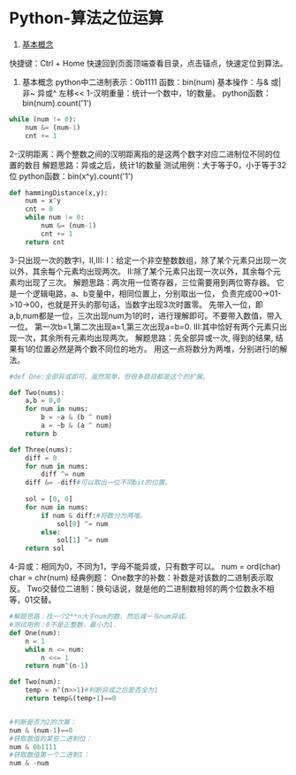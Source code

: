 # Python-算法之位运算

1. <a href="#基本概念">基本概念</a>

快捷键：Ctrl + Home 快速回到页面顶端查看目录，点击锚点，快速定位到算法。

1. 基本概念
python中二进制表示：0b1111
函数：bin(num)
基本操作：与&    或|    非~     异或^    左移<<
1-汉明重量：统计一个数中，1的数量。
python函数：bin(num).count('1')
```python
while (num != 0):
    num &= (num-1)
    cnt += 1
```

2-汉明距离：两个整数之间的汉明距离指的是这两个数字对应二进制位不同的位置的数目
解题思路：异或之后，统计1的数量
测试用例：大于等于0，小于等于32位
python函数：bin(x^y).count('1')
```python
def hammingDistance(x,y):
    num = x^y
    cnt = 0
    while num != 0:
        num &= (num-1)
        cnt += 1
    return cnt

```
3-只出现一次的数字I，II,III:
I：给定一个非空整数数组，除了某个元素只出现一次以外，其余每个元素均出现两次。
II:除了某个元素只出现一次以外，其余每个元素均出现了三次。
解题思路：两次用一位寄存器，三位需要用到两位寄存器。
它是一个逻辑电路，a、b变量中，相同位置上，分别取出一位，
负责完成00->01->10->00，也就是开头的那句话，当数字出现3次时置零。
先带入一位，即a,b,num都是一位，三次出现num为1的时，进行理解即可。不要带入数值，带入一位。
第一次b=1,第二次出现a=1,第三次出现a=b=0.
III:其中恰好有两个元素只出现一次，其余所有元素均出现两次。
解题思路：先全部异或一次, 得到的结果, 结果有1的位置必然是两个数不同位的地方。
用这一点将数分为两堆，分别进行I的解法。
```python
#def One:全部异或即可，虽然简单，但很多题目都是这个的扩展。

def Two(nums):
    a,b = 0,0
    for num in nums:
    	b = ~a & (b ^ num)
    	a = ~b & (a ^ num)
    return b

def Three(nums):
    diff = 0
    for num in nums:
        diff ^= num
    diff &= -diff#可以取出一位不同bit的位置。
    
    sol = [0, 0]
    for num in nums:
        if num & diff:#将数分为两堆。
            sol[0] ^= num
        else:
            sol[1] ^= num
    return sol
```

4-异或：相同为0，不同为1，字母不能异或，只有数字可以。
num = ord(char)
char = chr(num)
经典例题：
One数字的补数：补数是对该数的二进制表示取反。
Two交替位二进制：换句话说，就是他的二进制数相邻的两个位数永不相等，01交替。
```python
#解题思路：找一个2**n大于num的数，然后减一与num异或。
#测试用例：0不是正整数，最小为1.
def One(num):
    n = 1
    while n <= num:
        n <<= 1
    return num^(n-1)

def Two(num):
    temp = n^(n>>1)#判断异或之后是否全为1
    return temp&(temp+1)==0


#判断是否为2的次幂：
num & (num-1)==0
#获取数值的某些二进制位：
num & 0b1111
#获取数值第一个二进制1：
num & -num
```

